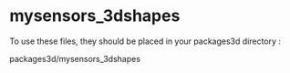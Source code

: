 # mysensors_3dshapes

To use these files, they should be placed in your packages3d directory :

packages3d/mysensors_3dshapes